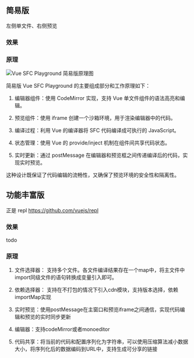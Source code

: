 ## 简易版

左侧单文件、右侧预览

### 效果

<vue-sfc-playground-simple />


### 原理

![Vue SFC Playground 简易版原理图](/FE-Knowledge2/vuesfcsimple.png)

简易版 Vue SFC Playground 的主要组成部分和工作原理如下：

1. 编辑器组件：使用 CodeMirror 实现，支持 Vue 单文件组件的语法高亮和编辑。

2. 预览组件：使用 iframe 创建一个沙箱环境，用于渲染编辑器中的代码。

3. 编译过程：利用 Vue 的编译器将 SFC 代码编译成可执行的 JavaScript。

4. 状态管理：使用 Vue 的 provide/inject 机制在组件间共享代码状态。

5. 实时更新：通过 postMessage 在编辑器和预览框之间传递编译后的代码，实现实时预览。

这种设计既保证了代码编辑的流畅性，又确保了预览环境的安全性和隔离性。

## 功能丰富版

正是 repl https://github.com/vuejs/repl

### 效果

todo

### 原理
1. 文件选择器： 支持多个文件。各文件编译结果存在一个map中，将主文件中import同级文件的语句转换成变量引入即可。

2. 依赖选择器： 支持在不打包的情况下引入cdn模块，支持版本选择，依赖importMap实现

3. 实时预览：使用postMessage在主窗口和预览iframe之间通信，实现代码编辑和预览的实时同步更新

4. 编辑器：支持codeMirror或者monoeditor

5. 代码共享：将当前的代码和配置序列化为字符串，可以使用压缩算法减小数据大小，将序列化后的数据编码到URL中，支持生成可分享的链接

